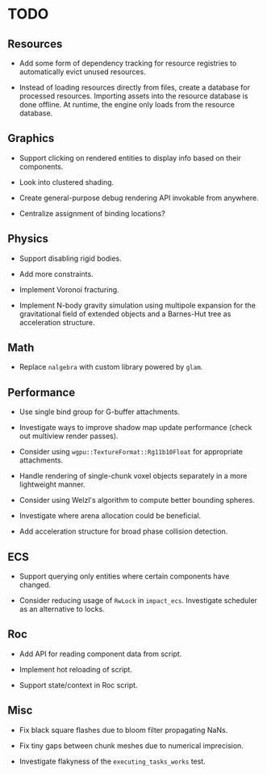 # TODO

## Resources

- Add some form of dependency tracking for resource registries to automatically evict unused resources.

- Instead of loading resources directly from files, create a database for processed resources. Importing assets into the resource database is done offline. At runtime, the engine only loads from the resource database.

## Graphics

- Support clicking on rendered entities to display info based on their components.

- Look into clustered shading.

- Create general-purpose debug rendering API invokable from anywhere.

- Centralize assignment of binding locations?

## Physics

- Support disabling rigid bodies.

- Add more constraints.

- Implement Voronoi fracturing.

- Implement N-body gravity simulation using multipole expansion for the gravitational field of extended objects and a Barnes-Hut tree as acceleration structure.

## Math

- Replace `nalgebra` with custom library powered by `glam`.

## Performance

- Use single bind group for G-buffer attachments.

- Investigate ways to improve shadow map update performance (check out multiview render passes).

- Consider using `wgpu::TextureFormat::Rg11b10Float` for appropriate attachments.

- Handle rendering of single-chunk voxel objects separately in a more lightweight manner.

- Consider using Welzl's algorithm to compute better bounding spheres.

- Investigate where arena allocation could be beneficial.

- Add acceleration structure for broad phase collision detection.

## ECS

- Support querying only entities where certain components have changed.

- Consider reducing usage of `RwLock` in `impact_ecs`. Investigate scheduler as an alternative to locks.

## Roc

- Add API for reading component data from script.

- Implement hot reloading of script.

- Support state/context in Roc script.

## Misc

- Fix black square flashes due to bloom filter propagating NaNs.

- Fix tiny gaps between chunk meshes due to numerical imprecision.

- Investigate flakyness of the `executing_tasks_works` test.
